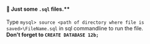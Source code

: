 #### 📝 Just some `.sql` files.**
Type 
`mysql> source <path of directory where file is saved>\FileName.sql` in sql commandline to run the file.
<br>**Don't forget to `CREATE DATABASE 12b;`**
